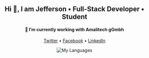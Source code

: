 <h2 align="center">Hi 👋, I am Jefferson • Full-Stack Developer • Student</h2>
<h4 align="center">🔭 I’m currently working with Amalitech gGmbh</h4>


<p align="center">
  <a href="https://twitter.com/Tee4Jey">Twitter</a> • 
  <a href="https://web.facebook.com/addaipokut">Facebook</a> • 
  <a href="https://www.linkedin.com/in/jefferson-tuffour-addai-poku-a49081193/">LinkedIn</a>
</p>

<p align="center">
  <img src="https://github-readme-stats.vercel.app/api/top-langs/?username=jeffersonaddai&layout=compact" alt="My Languages" />
</p>

